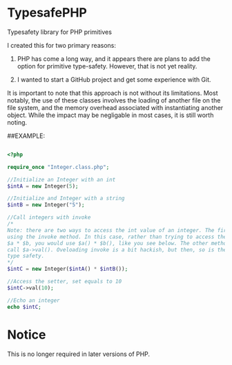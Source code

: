 TypesafePHP
===========

Typesafety library for PHP primitives

I created this for two primary reasons:

1.  PHP has come a long way, and it appears there are plans to add the option for
primitive type-safety. However, that is not yet reality. 

2.  I wanted to start a GitHub project and get some experience with Git.


It is important to note that this approach is not without its limitations. Most
notably, the use of these classes involves the loading of another file on the 
file system, and the memory overhead associated with instantiating another 
object. While the impact may be negligable in most cases, it is still worth
noting.  


##EXAMPLE: 

```php

<?php

require_once "Integer.class.php";

//Initialize an Integer with an int
$intA = new Integer(5);

//Initialize and Integer with a string
$intB = new Integer("5");

//Call integers with invoke
/*
Note: there are two ways to access the int value of an integer. The first is
using the invoke method. In this case, rather than trying to access the int like
$a * $b, you would use $a() * $b(), like you see below. The other methods is to
call $a->val(). Oveloading invoke is a bit hackish, but then, so is the lack of
type safety.
*/
$intC = new Integer($intA() * $intB());

//Access the setter, set equals to 10
$intC->val(10);

//Echo an integer 
echo $intC;

```

# Notice
This is no longer required in later versions of PHP. 
